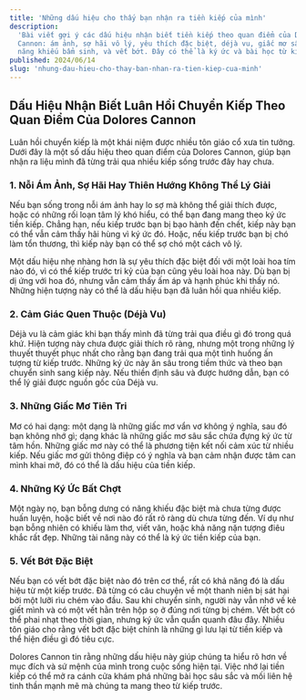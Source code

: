 ```yaml
---
title: 'Những dấu hiệu cho thấy bạn nhận ra tiền kiếp của mình'
description:
  'Bài viết gợi ý các dấu hiệu nhận biết tiền kiếp theo quan điểm của Dolores
  Cannon: ám ảnh, sợ hãi vô lý, yêu thích đặc biệt, déjà vu, giấc mơ sâu sắc,
  năng khiếu bẩm sinh, và vết bớt. Đây có thể là ký ức và bài học từ kiếp trước.'
published: 2024/06/14
slug: 'nhung-dau-hieu-cho-thay-ban-nhan-ra-tien-kiep-cua-minh'
---
```


## Dấu Hiệu Nhận Biết Luân Hồi Chuyển Kiếp Theo Quan Điểm Của Dolores Cannon

Luân hồi chuyển kiếp là một khái niệm được nhiều tôn giáo cổ xưa tin tưởng. Dưới
đây là một số dấu hiệu theo quan điểm của Dolores Cannon, giúp bạn nhận ra liệu
mình đã từng trải qua nhiều kiếp sống trước đây hay chưa.

### 1. Nỗi Ám Ảnh, Sợ Hãi Hay Thiên Hướng Không Thể Lý Giải

Nếu bạn sống trong nỗi ám ảnh hay lo sợ mà không thể giải thích được, hoặc có
những rối loạn tâm lý khó hiểu, có thể bạn đang mang theo ký ức tiền kiếp. Chẳng
hạn, nếu kiếp trước bạn bị bạo hành đến chết, kiếp này bạn có thể vẫn cảm thấy
hãi hùng vì ký ức đó. Hoặc, nếu kiếp trước bạn bị chó làm tổn thương, thì kiếp
này bạn có thể sợ chó một cách vô lý.

Một dấu hiệu nhẹ nhàng hơn là sự yêu thích đặc biệt đối với một loài hoa tím nào
đó, vì có thể kiếp trước tri kỷ của bạn cũng yêu loài hoa này. Dù bạn bị dị ứng
với hoa đó, nhưng vẫn cảm thấy ấm áp và hạnh phúc khi thấy nó. Những hiện tượng
này có thể là dấu hiệu bạn đã luân hồi qua nhiều kiếp.

### 2. Cảm Giác Quen Thuộc (Déjà Vu)

Déjà vu là cảm giác khi bạn thấy mình đã từng trải qua điều gì đó trong quá khứ.
Hiện tượng này chưa được giải thích rõ ràng, nhưng một trong những lý thuyết
thuyết phục nhất cho rằng bạn đang trải qua một tình huống ấn tượng từ kiếp
trước. Những ký ức này ăn sâu trong tiềm thức và theo bạn chuyển sinh sang kiếp
này. Nếu thiền định sâu và được hướng dẫn, bạn có thể lý giải được nguồn gốc của
Déjà vu.

### 3. Những Giấc Mơ Tiên Tri

Mơ có hai dạng: một dạng là những giấc mơ vẩn vơ không ý nghĩa, sau đó bạn không
nhớ gì; dạng khác là những giấc mơ sâu sắc chứa đựng ký ức từ tâm hồn. Những
giấc mơ này có thể là phương tiện kết nối cảm xúc từ nhiều kiếp. Nếu giấc mơ gửi
thông điệp có ý nghĩa và bạn cảm nhận được tâm can mình khai mở, đó có thể là
dấu hiệu của tiền kiếp.

### 4. Những Ký Ức Bất Chợt

Một ngày nọ, bạn bỗng dưng có năng khiếu đặc biệt mà chưa từng được huấn luyện,
hoặc biết về nơi nào đó rất rõ ràng dù chưa từng đến. Ví dụ như bạn bỗng nhiên
có khiếu làm thơ, viết văn, hoặc khả năng nặn tượng điêu khắc rất đẹp. Những tài
năng này có thể là ký ức tiền kiếp của bạn.

### 5. Vết Bớt Đặc Biệt

Nếu bạn có vết bớt đặc biệt nào đó trên cơ thể, rất có khả năng đó là dấu hiệu
từ một kiếp trước. Đã từng có câu chuyện về một thanh niên bị sát hại bởi một
lưỡi rìu chém vào đầu. Sau khi chuyển sinh, người này vẫn nhớ về kẻ giết mình và
có một vết hằn trên hộp sọ ở đúng nơi từng bị chém. Vết bớt có thể phai nhạt
theo thời gian, nhưng ký ức vẫn quẩn quanh đâu đây. Nhiều tôn giáo cho rằng vết
bớt đặc biệt chính là những gì lưu lại từ tiền kiếp và thể hiện điều gì đó tiêu
cực.

Dolores Cannon tin rằng những dấu hiệu này giúp chúng ta hiểu rõ hơn về mục đích
và sứ mệnh của mình trong cuộc sống hiện tại. Việc nhớ lại tiền kiếp có thể mở
ra cánh cửa khám phá những bài học sâu sắc và mối liên hệ tinh thần mạnh mẽ mà
chúng ta mang theo từ kiếp trước.
